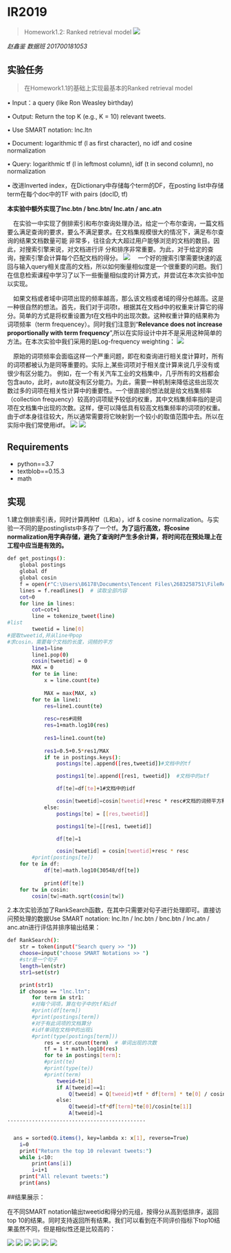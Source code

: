 # IR2019
>Homework1.2: Ranked retrieval model
![](./report_img/img1.png)

*赵鑫鉴 数据班 201700181053*
## 实验任务
>在Homework1.1的基础上实现最基本的Ranked retrieval model 

• Input：a query (like Ron Weasley birthday) 

• Output: Return the top K (e.g., K = 10) relevant tweets. 

• Use SMART notation: lnc.ltn

• Document: logarithmic tf (l as first character), no idf and cosine normalization 

• Query: logarithmic tf (l in leftmost column), idf (t in second column), no normalization 

• 改进Inverted index，在Dictionary中存储每个term的DF，在posting list中存储term在每个doc中的TF with pairs (docID, tf) 

**本实验中额外实现了lnc.btn / bnc.btn/ lnc.atn / anc.atn**

&emsp;在实验一中实现了倒排索引和布尔查询处理办法，给定一个布尔查询，一篇文档要么满足查询的要求，要么不满足要求。在文档集规模很大的情况下，满足布尔查询的结果文档数量可能 非常多，往往会大大超过用户能够浏览的文档的数目。因此，对搜索引擎来说，对文档进行评 分和排序非常重要。为此，对于给定的查询，搜索引擎会计算每个匹配文档的得分。
![](./report_img/img2.png)
&emsp;一个好的搜索引擎需要快速的返回与输入query相关度高的文档，所以如何衡量相似度是一个很重要的问题。我们在信息检索课程中学习了以下一些衡量相似度的计算方式，并尝试在本次实验中加以实现。

&emsp;如果文档或者域中词项出现的频率越高，那么该文档或者域的得分也越高。这是一种很自然的想法。首先，我们对于词项t，根据其在文档d中的权重来计算它的得分。简单的方式是将权重设置为t在文档中的出现次数。这种权重计算的结果称为词项频率（term frequencey）。同时我们注意到“**Relevance does not increase proportionally with term frequency**”,所以在实际设计中并不是采用这种简单的方法。在本次实验中我们采用的是Log-frequency weighting：
![](./report_img/img3.png)

&emsp;原始的词项频率会面临这样一个严重问题，即在和查询进行相关度计算时，所有的词项都被认为是同等重要的。实际上,某些词项对于相关度计算来说几乎没有或很少有区分能力。 例如，在一个有关汽车工业的文档集中，几乎所有的文档都会包含auto，此时，auto就没有区分能力。为此，需要一种机制来降低这些出现次数过多的词项在相关性计算中的重要性。一个很直接的想法就是给文档集频率（collection frequency）较高的词项赋予较低的权重，其中文档集频率指的是词项在文档集中出现的次数。这样，便可以降低具有较高文档集频率的词项的权重。由于df本身往往较大，所以通常需要将它映射到一个较小的取值范围中去。所以在实际中我们常使用idf。
![](./report_img/img6.png)
![](./report_img/img5.png)

## Requirements
+ python==3.7
+ textblob==0.15.3
+ math
## 实现
1.建立倒排索引表，同时计算两种tf（L和a），idf & cosine normalization。与实验一不同的是postinglists中多存了一个tf。**为了运行高效，将cosine normalization用字典存储，避免了查询时产生多余计算，将时间花在预处理上在工程中应当是有效的。**
```sh
def get_postings():
    global postings
    global df
    global cosin
    f = open(r"C:\Users\86178\Documents\Tencent Files\2683258751\FileRecv\tweets.txt")
    lines = f.readlines()  # 读取全部内容
    cot=0
    for line in lines:
        cot=cot+1
        line = tokenize_tweet(line)
#list
        tweetid = line[0]
#提取tweetid,并从line中pop
#求cosin，需要每个文档的长度，词频的平方
        line1=line
        line1.pop(0)
        cosin[tweetid] = 0
        MAX = 0
        for te in line:
            x = line.count(te)
            
            MAX = max(MAX, x)
        for te in line1:
            res=line1.count(te)
            
            resc=res#词频
            res=1+math.log10(res)
            
            res1=line1.count(te)
            
            res1=0.5+0.5*res1/MAX
            if te in postings.keys():
                postings[te].append([res,tweetid])#文档中的tf

                postings1[te].append([res1, tweetid])  #文档中的atf

                df[te]=df[te]+1#文档中的idf

                cosin[tweetid]=cosin[tweetid]+resc * resc#文档的词频平方和
            else:
                postings[te] = [[res,tweetid]]

                postings1[te]=[[res1, tweetid]]

                df[te]=1

                cosin[tweetid] = cosin[tweetid]+resc * resc
        #print(postings[te])
    for te in df:
            df[te]=math.log10(30548/df[te])
            
            print(df[te])
    for tw in cosin:
        cosin[tw]=math.sqrt(cosin[tw])
```
2.本次实验添加了RankSearch函数，在其中只需要对句子进行处理即可。直接访问预处理的数据Use SMART notation: lnc.ltn / lnc.btn / bnc.btn / lnc.atn / anc.atn进行评估并排序输出结果：
```sh
def RankSearch():
    str = token(input("Search query >> "))
    choose=input("choose SMART Notations >> ")
    #str是一个句子
    length=len(str)
    str1=set(str)

    print(str1)
    if choose == "lnc.ltn":
        for term in str1:
        #对每个词项，算在句子中的tf和idf
        #print(df[term])
        #print(postings[term])
        #对于有此词项的文档算分
        #idf单词在文档中的出现i
        #print(type(postings[term]))
            res = str.count(term)  # 单词出现的次数
            tf = 1 + math.log10(res)
            for te in postings[term]:
            #print(te)
            #print(type(te))
            #print(term)
                tweeid=te[1]
                if A[tweeid]==1:
                    Q[tweeid] = Q[tweeid]+tf * df[term] * te[0] / cosin[te[1]]
                else:
                    Q[tweeid]=tf*df[term]*te[0]/cosin[te[1]]
                    A[tweeid]=1
.............................................


  ans = sorted(Q.items(), key=lambda x: x[1], reverse=True)
    i=0
    print("Return the top 10 relevant tweets:")
    while i<10:
        print(ans[i])
        i=i+1
    print("All relevant tweets:")
    print(ans)

```

##结果展示：

在不同SMART notation输出tweetid和得分的元组，按得分从高到低排序，返回top 10的结果。同时支持返回所有结果。我们可以看到在不同评价指标下top10结果虽然不同，但是相似性还是比较高的：

![](./report_img/img7.png)
![](./report_img/img8.png)
![](./report_img/img9.png)
![](./report_img/img10.png)
![](./report_img/img11.png)
![](./report_img/img12.png)











